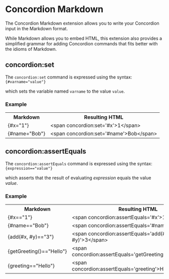 # Concordion Markdown

The Concordion Markdown extension allows you to write your Concordion input in the Markdown format.

While Markdown allows you to embed HTML, this extension also provides a simplified grammar for adding Concordion commands that fits better with the idioms of Markdown.

## concordion:set

The `concordion:set` command is expressed using the syntax: `{#varname="value"}`

which sets the variable named `varname` to the value `value`.

<div class="example">
  <h3>Example</h3>
  <table concordion:execute="#html=translate(#md)">
    <tr>
      <th concordion:set="#md">Markdown</th>
      <th concordion:assertEquals="#html">Resulting HTML</th>
    </tr>
    <tr>
      <td>{#x="1"}</td>
      <td>&lt;span concordion:set='#x'&gt;1&lt;/span&gt;</td>
    </tr>
    <tr>
      <td>{#name="Bob"}</td>
      <td>&lt;span concordion:set='#name'&gt;Bob&lt;/span&gt;</td>
    </tr>
    <!--
    TODO: We need smarter parsing to handle escaped items
    <tr>
      <td>{#z="1\"}"}</td>
      <td>&lt;span concordion:set='#z'&gt;1"}&lt;/span&gt;</td>
    </tr>
    -->
  </table>
</div>

## concordion:assertEquals

The `concordion:assertEquals` command is expressed using the syntax: `{expression=="value"}`

which asserts that the result of evaluating _expression_ equals the value _value_.

<div class="example">
  <h3>Example</h3>
  <table concordion:execute="#html=translate(#md)">
    <tr>
      <th concordion:set="#md">Markdown</th>
      <th concordion:assertEquals="#html">Resulting HTML</th>
    </tr>
    <tr>
      <td>{#x=="1"}</td>
      <td>&lt;span concordion:assertEquals='#x'&gt;1&lt;/span&gt;</td>
    </tr>
    <tr>
      <td>{#name=="Bob"}</td>
      <td>&lt;span concordion:assertEquals='#name'&gt;Bob&lt;/span&gt;</td>
    </tr>
    <tr>
      <td>{add(#x, #y)=="3"}</td>
      <td>&lt;span concordion:assertEquals='add(#x, #y)'&gt;3&lt;/span&gt;</td>
    </tr>
    <tr>
      <td>{getGreeting()=="Hello"}</td>
      <td>&lt;span concordion:assertEquals='getGreeting()'&gt;Hello&lt;/span&gt;</td>
    </tr>
    <tr>
      <td>{greeting=="Hello"}</td>
      <td>&lt;span concordion:assertEquals='greeting'&gt;Hello&lt;/span&gt;</td>
    </tr>
  </table>
</div>